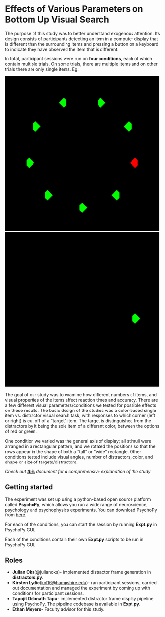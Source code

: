 # Effects of Various Parameters on Bottom Up Visual Search

The purpose of this study was to better understand exogenous attention. Its design consists of participants detecting an item in a computer display that is different than the surrounding items and pressing a button on a keyboard to indicate they have observed the item that is different.

In total, participant sessions were run on **four conditions**, each of which contain multiple trials. On some trials, there are multiple items and on other trials there are only single items. Eg:

<img width="500" height="500" src="https://github.com/Tapojit/bottom-up-visual-search-experiment/blob/master/condition%203/studies/study%202017-04-25%2022_51_51.690479/frames/frame%201.png">

<img width="500" height="500" src="https://github.com/Tapojit/bottom-up-visual-search-experiment/blob/master/condition%203/studies/study%202017-04-25%2022_51_51.690479/frames/frame%200.png">

The goal of our study was to examine how different numbers of items, and visual properties of the items affect reaction times and accuracy. There are a few different visual parameters/conditions we tested for possible effects on these results. The basic design of the studies was a color-based single item vs. distractor visual search task, with responses to which corner (left or right) is
cut off of a “target” item. The target is distinguished from the distractors by it being the sole item of a different color, between the options of red or green.

One condition we varied was the general axis of display; all stimuli were arranged in a rectangular pattern, and we rotated the positions so that the rows appear in the shape of both a “tall” or “wide” rectangle. Other conditions tested include visual angles, number of distractors, color, and shape or size of targets/distractors.

*Check out [**this**](https://drive.google.com/drive/u/1/my-drive) document for a comprehensive explanation of the study*

## Getting started

The experiment was set up using a python-based open source platform called **PsychoPy**, which allows you run a wide range of neuroscience, psychology and psychophysics experiments. You can download PsychoPy from [here](http://www.psychopy.org/).

For each of the conditions, you can start the session by running **Expt.py** in PsychoPy GUI.

Each of the conditions contain their own **Expt.py** scripts to be run in PsychoPy GUI.

##  Roles
* **Julian Oks**(@julianoks)- implemented distractor frame generation in **distractors.py**.
* **Kirsten Lydic**(kol16@hampshire.edu)- ran participant sessions, carried out documentation and managed the experiment by coming up with conditions for participant sessions.
* **Tapojit Debnath Tapu**- implemented distractor frame display pipeline using PsychoPy. The pipeline codebase is available in **Expt.py**.
* **Ethan Meyers**- Faculty advisor for this study.
